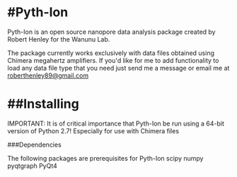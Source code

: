#Pyth-Ion
==========

Pyth-Ion is an open source nanopore data analysis package created by Robert Henley for the Wanunu Lab.

The package currently works exclusively with data files obtained using Chimera megahertz amplifiers. If you'd like for me to add functionality to load any data file type that you need just send me a message or email me at roberthenley89@gmail.com

##Installing
==========

IMPORTANT: It is of critical importance that Pyth-Ion be run using a 64-bit version of Python 2.7! Especially for use with Chimera files

###Dependencies

The following packages are prerequisites for Pyth-Ion
scipy
numpy
pyqtgraph
PyQt4
